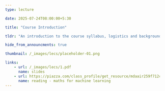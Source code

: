 ```yaml
---
type: lecture

date: 2025-07-24T08:00:00+5:30

title: "Course Introduction"

tldr: "An introduction to the course syllabus, logistics and background."

hide_from_announcments: true

thumbnail: /_images/lecs/placeholder-01.png

links: 
    - url: /_images/lecs/1.pdf
      name: slides  
    - url: https://piazza.com/class_profile/get_resource/mdaair259f712c/mdgvrw8e1hz6o4
      name: reading - maths for machine learning
---
```

